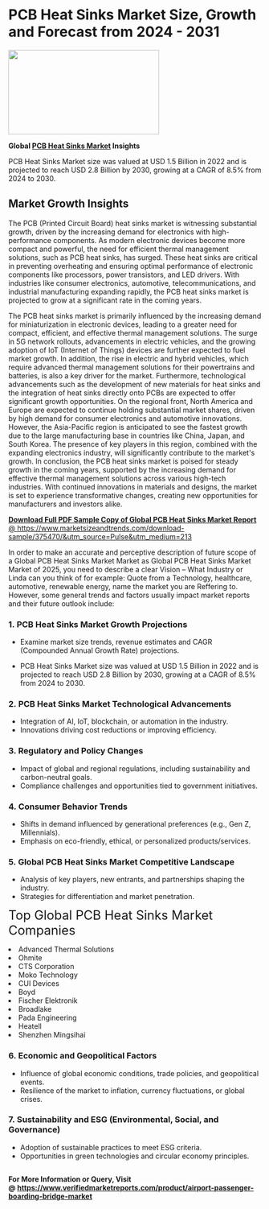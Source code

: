 <H1>PCB Heat Sinks Market Size, Growth and Forecast from 2024 - 2031</H1><img class="aligncenter size-medium wp-image-584254" src="https://thirdeyenews.in/wp-content/uploads/2024/09/Global-Market-Research-300x168.jpeg" alt="" width="300" height="168" /><p><strong>Global&nbsp;<a href="https://www.marketsizeandtrends.com/download-sample/375470/&amp;utm_source=Pulse&amp;utm_medium=213">PCB Heat Sinks Market</a> Insights</strong></p><p>PCB Heat Sinks Market size was valued at USD 1.5 Billion in 2022 and is projected to reach USD 2.8 Billion by 2030, growing at a CAGR of 8.5% from 2024 to 2030.</p><p><h2>Market Growth Insights</h2> <p>The PCB (Printed Circuit Board) heat sinks market is witnessing substantial growth, driven by the increasing demand for electronics with high-performance components. As modern electronic devices become more compact and powerful, the need for efficient thermal management solutions, such as PCB heat sinks, has surged. These heat sinks are critical in preventing overheating and ensuring optimal performance of electronic components like processors, power transistors, and LED drivers. With industries like consumer electronics, automotive, telecommunications, and industrial manufacturing expanding rapidly, the PCB heat sinks market is projected to grow at a significant rate in the coming years.</p> <p><a href="#"></a></p> <p>The PCB heat sinks market is primarily influenced by the increasing demand for miniaturization in electronic devices, leading to a greater need for compact, efficient, and effective thermal management solutions. The surge in 5G network rollouts, advancements in electric vehicles, and the growing adoption of IoT (Internet of Things) devices are further expected to fuel market growth. In addition, the rise in electric and hybrid vehicles, which require advanced thermal management solutions for their powertrains and batteries, is also a key driver for the market. Furthermore, technological advancements such as the development of new materials for heat sinks and the integration of heat sinks directly onto PCBs are expected to offer significant growth opportunities. On the regional front, North America and Europe are expected to continue holding substantial market shares, driven by high demand for consumer electronics and automotive innovations. However, the Asia-Pacific region is anticipated to see the fastest growth due to the large manufacturing base in countries like China, Japan, and South Korea. The presence of key players in this region, combined with the expanding electronics industry, will significantly contribute to the market's growth. In conclusion, the PCB heat sinks market is poised for steady growth in the coming years, supported by the increasing demand for effective thermal management solutions across various high-tech industries. With continued innovations in materials and designs, the market is set to experience transformative changes, creating new opportunities for manufacturers and investors alike.</p> <p><a href="#"></p><p><span class=""><strong>Download Full PDF Sample Copy of Global PCB Heat Sinks Market Report</strong> @ <a href="https://www.marketsizeandtrends.com/download-sample/375470/&amp;utm_source=Pulse&amp;utm_medium=213" target="_blank">https://www.marketsizeandtrends.com/download-sample/375470/&amp;utm_source=Pulse&amp;utm_medium=213</a></span></p><p>In order to make an accurate and perceptive description of future scope of a Global&nbsp;PCB Heat Sinks Market Market as Global&nbsp;PCB Heat Sinks Market Market of 2025, you need to describe a clear Vision &ndash; What Industry or Linda can you think of for example: Quote from a Technology, healthcare, automotive, renewable energy, name the market you are Reffering to. However, some general trends and factors usually impact market reports and their future outlook include:</p><h3>1.&nbsp;<strong>PCB Heat Sinks Market Growth Projections</strong></h3><ul><li>Examine market size trends, revenue estimates and CAGR (Compounded Annual Growth Rate) projections.</li><li><p>PCB Heat Sinks Market size was valued at USD 1.5 Billion in 2022 and is projected to reach USD 2.8 Billion by 2030, growing at a CAGR of 8.5% from 2024 to 2030.</p></li></ul><h3>2.&nbsp;<strong>PCB Heat Sinks Market Technological Advancements</strong></h3><ul><li>Integration of AI, IoT, blockchain, or automation in the industry.</li><li>Innovations driving cost reductions or improving efficiency.</li></ul><h3>3.&nbsp;<strong>Regulatory and Policy Changes</strong></h3><ul><li>Impact of global and regional regulations, including sustainability and carbon-neutral goals.</li><li>Compliance challenges and opportunities tied to government initiatives.</li></ul><h3>4.&nbsp;<strong>Consumer Behavior Trends</strong></h3><ul><li>Shifts in demand influenced by generational preferences (e.g., Gen Z, Millennials).</li><li>Emphasis on eco-friendly, ethical, or personalized products/services.</li></ul><h3>5.&nbsp;<strong>Global PCB Heat Sinks Market Competitive Landscape</strong></h3><ul><li>Analysis of key players, new entrants, and partnerships shaping the industry.</li><li>Strategies for differentiation and market penetration.</li></ul><p data-pm-slice="1 1 []"><span style="color: inherit; font-family: inherit; font-size: 25px;">Top Global PCB Heat Sinks Market Companies</span></p><div class="" data-test-id=""><p><li>Advanced Thermal Solutions</li><li> Ohmite</li><li> CTS Corporation</li><li> Moko Technology</li><li> CUI Devices</li><li> Boyd</li><li> Fischer Elektronik</li><li> Broadlake</li><li> Pada Engineering</li><li> Heatell</li><li> Shenzhen Mingsihai</li></p></div><h3>6.&nbsp;<strong>Economic and Geopolitical Factors</strong></h3><ul><li>Influence of global economic conditions, trade policies, and geopolitical events.</li><li>Resilience of the market to inflation, currency fluctuations, or global crises.</li></ul><h3>7.&nbsp;<strong>Sustainability and ESG (Environmental, Social, and Governance)</strong></h3><ul><li>Adoption of sustainable practices to meet ESG criteria.</li><li>Opportunities in green technologies and circular economy principles.</li></ul><h2><strong style="font-size: 14px;">For More Information or Query, Visit @&nbsp;</strong><a style="background-color: #ffffff; font-size: 14px;" href="https://www.marketsizeandtrends.com/report/pcb-heat-sinks-market/" target="_blank">https://www.verifiedmarketreports.com/product/airport-passenger-boarding-bridge-market</a></h2>
